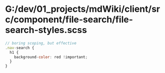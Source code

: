# G:/dev/01_projects/mdWiki/client/src/component/file-search/file-search-styles.scss
```js
// boring scoping, but effective
.nav-search {
  h1 {
    background-color: red !important;
  }
}
 ```
